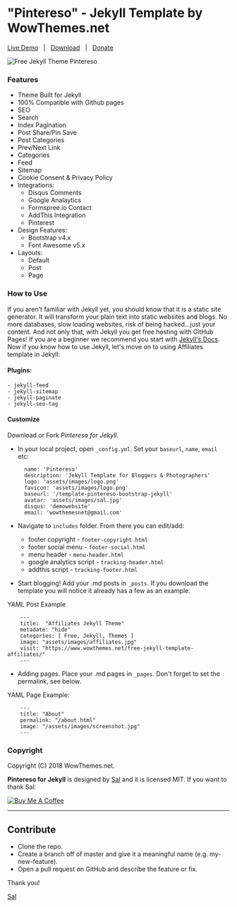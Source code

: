 # "Pintereso" - Jekyll Template by WowThemes.net

[Live Demo](https://wowthemesnet.github.io/template-pintereso-bootstrap-jekyll/) &nbsp; | &nbsp; [Download](https://github.com/wowthemesnet/template-pintereso-bootstrap-jekyll/archive/master.zip) &nbsp; | &nbsp; [Donate](https://www.wowthemes.net/donate/)

![Free Jekyll Theme Pintereso](assets/images/screenshot.jpg)

### Features

- Theme Built for Jekyll
- 100% Compatible with Github pages
- SEO
- Search
- Index Pagination
- Post Share/Pin Save
- Post Categories
- Prev/Next Link
- Categories
- Feed
- Sitemap
- Cookie Consent & Privacy Policy
- Integrations:
    - Disqus Comments
    - Google Analaytics
    - Formspree.io Contact
    - AddThis Integration
    - Pinterest
- Design Features:
    - Bootstrap v4.x
    - Font Awesome v5.x
- Layouts:
    - Default
    - Post
    - Page
    
### How to Use

If you aren't familiar with Jekyll yet, you should know that it is a static site generator. It will transform your plain text into static websites and blogs. No more databases, slow loading websites, risk of being hacked...just your content. And not only that, with Jekyll you get free hosting with GitHub Pages! If you are a beginner we recommend you start with [Jekyll's Docs](https://jekyllrb.com/docs/installation/). Now if you know how to use Jekyll, let's move on to using Affiliates template in Jekyll:

#### Plugins: 
    - jekyll-feed
    - jekyll-sitemap
    - jekyll-paginate
    - jekyll-seo-tag

#### Customize

Download or Fork *Pintereso for Jekyll*. 

- In your local project, open <code>_config.yml</code>. Set your <code>baseurl</code>, <code>name</code>, <code>email</code> etc:

        name: 'Pintereso'
        description: 'Jekyll Template for Bloggers & Photographers'
        logo: 'assets/images/logo.png'
        favicon: 'assets/images/logo.png'
        baseurl: '/template-pintereso-bootstrap-jekyll'
        avatar: 'assets/images/sal.jpg'
        disqus: 'demowebsite'
        email: 'wowthemesnet@gmail.com'
        
- Navigate to <code>includes</code> folder. From there you can edit/add:

    - footer copyright - <code>footer-copyright.html</code>
    - footer social menu - <code>footer-social.html</code>
    - menu header - <code>menu-header.html</code>
    - google analytics script - <code>tracking-header.html</code>
    - addthis script - <code>tracking-footer.html</code>

- Start blogging! Add your .md posts in <code>_posts</code>. If you download the template you will notice it already has a few as an example. 

YAML Post Example

        ---
        title:  "Affiliates Jekyll Theme"
        metadate: "hide"
        categories: [ Free, Jekyll, Themes ]
        image: "assets/images/affiliates.jpg"
        visit: "https://www.wowthemes.net/free-jekyll-template-affiliates/"
        ---
     
- Adding pages. Place your .md pages in <code>_pages</code>. Don't forget to set the permalink, see below.
    
YAML Page Example:

        ---
        title: "About"
        permalink: "/about.html"
        image: "/assets/images/screenshot.jpg"
        ---


### Copyright

Copyright (C) 2018 WowThemes.net.

**Pintereso for Jekyll** is designed by [Sal](https://www.wowthemes.net) and it is licensed MIT. If you want to thank Sal:

<a href="https://www.wowthemes.net/donate/" target="_blank"><img src="https://www.buymeacoffee.com/assets/img/custom_images/orange_img.png" alt="Buy Me A Coffee" style="height: auto !important;width: auto !important;" ></a>

-----------------

## Contribute

- Clone the repo.
- Create a branch off of master and give it a meaningful name (e.g. my-new-feature).
- Open a pull request on GitHub and describe the feature or fix. 

Thank you!

[Sal](https://www.wowthemes.net)
